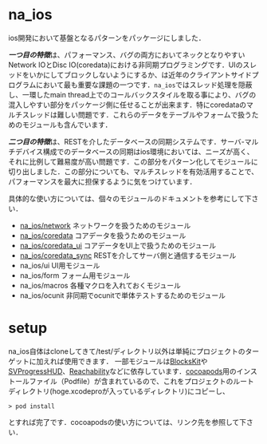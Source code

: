 # na_ios

ios開発において基盤となるパターンをパッケージにしました．

***一つ目の特徴***は、パフォーマンス、バグの両方においてネックとなりやすいNetwork IOとDisc IO(coredata)における非同期プログラミングです．UIのスレッドをいかにしてブロックしないようにするか、は近年のクライアントサイドプログラムにおいて最も重要な課題の一つです．`na_ios`ではスレッド処理を隠蔽し、一環したmain thread上でのコールバックスタイルを取る事により、バグの混入しやすい部分をパッケージ側に任せることが出来ます．特にcoredataのマルチスレッドは難しい問題です．これらのデータをテーブルやフォームで扱うためのモジュールも含んでいます．

***二つ目の特徴***は、RESTを介したデータベースの同期システムです．サーバ-マルチデバイス構成でのデータベースの同期はios環境においては、ニーズが高く、それに比例して難易度が高い問題です．この部分をパターン化してモジュールに切り出しました．この部分についても、マルチスレッドを有効活用することで、パフォーマンスを最大に担保するように気をつけています．

具体的な使い方については、個々のモジュールのドキュメントを参考にして下さい．

 - [na_ios/network](https://github.com/nashibao/na_ios/tree/master/network)
ネットワークを扱うためのモジュール
 - [na_ios/coredata](https://github.com/nashibao/na_ios/tree/master/coredata)
コアデータを扱うためのモジュール
 - [na_ios/coredata_ui](https://github.com/nashibao/na_ios/tree/master/coredata_ui)
コアデータをUI上で扱うためのモジュール
 - [na_ios/coredata_sync](https://github.com/nashibao/na_ios/tree/master/coredata_sync)
RESTを介してサーバ側と通信するモジュール
 - na_ios/ui
UI用モジュール
 - na_ios/form
フォーム用モジュール
 - na_ios/macros
各種マクロを入れておくモジュール
 - na_ios/ocunit
非同期でocunitで単体テストするためのモジュール

# setup

na_ios自体はcloneしてきて/test/ディレクトリ以外は単純にプロジェクトのターゲットに加えれば使用できます．
一部モジュールは[BlocksKit](https://github.com/zwaldowski/BlocksKit)や[SVProgressHUD](https://github.com/samvermette/SVProgressHUD)、[Reachability](https://github.com/tonymillion/Reachability)などに依存しています．[cocoapods](http://cocoapods.org/)用のインストールファイル（Podfile）が含まれているので、これをプロジェクトのルートディレクトリ(hoge.xcodeproが入っているディレクトリ)にコピーし、
```
> pod install
```
とすれば完了です．cocoapodsの使い方については、リンク先を参照して下さい．
